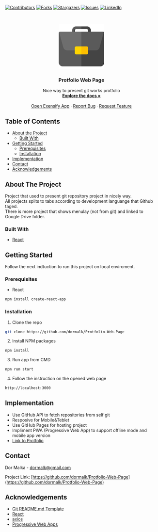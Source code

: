 <!--
*** Thanks for checking out this README Template. If you have a suggestion that would
*** make this better, please fork the repo and create a pull request or simply open
*** an issue with the tag "enhancement".
*** Thanks again! Now go create something AMAZING! :D
***
***
***
*** To avoid retyping too much info. Do a search and replace for the following:
*** github_username, repo, twitter_handle, email
-->





<!-- PROJECT SHIELDS -->
<!--
*** I'm using markdown "reference style" links for readability.
*** Reference links are enclosed in brackets [ ] instead of parentheses ( ).
*** See the bottom of this document for the declaration of the reference variables
*** for contributors-url, forks-url, etc. This is an optional, concise syntax you may use.
*** https://www.markdownguide.org/basic-syntax/#reference-style-links
-->
[![Contributors][contributors-shield]][contributors-url]
[![Forks][forks-shield]][forks-url]
[![Stargazers][stars-shield]][stars-url]
[![Issues][issues-shield]][issues-url]
[![LinkedIn][linkedin-shield]][linkedin-url]
<!--[![MIT License][license-shield]][license-url]-->



<!-- PROJECT LOGO -->
<br />
<p align="center">
  <a href="https://github.com/dormalk/Protfolio-Web-Page">
    <img src="https://raw.githubusercontent.com/dormalk/Protfolio-Web-Page/master/public/icons/icon-192x192.png" alt="logo" width="150" height="150"/>
  </a>

  <h3 align="center">Protfolio Web Page</h3>

  <p align="center">
    Nice way to present git works protfolio
    <br />
    <a href="https://github.com/dormalk/Protfolio-Web-Page"><strong>Explore the docs »</strong></a>
    <br />
    <br />
    <a href="https://goo.gl/iqtzZK" target="_blank">Open Exensify App</a>
    ·
    <a href="https://github.com/dormalk/Protfolio-Web-Page/issues">Report Bug</a>
    ·
    <a href="https://github.com/dormalk/Protfolio-Web-Page/issues">Request Feature</a>
  </p>
</p>



<!-- TABLE OF CONTENTS -->
## Table of Contents

* [About the Project](#about-the-project)
  * [Built With](#built-with)
* [Getting Started](#getting-started)
  * [Prerequisites](#prerequisites)
  * [Installation](#installation)
* [Implementation](#implementation)
* [Contact](#contact)
* [Acknowledgements](#acknowledgements)
<!--* [Contributing](#contributing)
* [Roadmap](#roadmap)
* [License](#license)-->



<!-- ABOUT THE PROJECT -->
## About The Project
  Project that used to present git repository project in nicely way.<br/>
  All projects splits to tabs according to development languange that Github taged. <br/>
  There is more project that shows menulay (not from git) and linked to Google Drive folder.
  
### Built With

  * [React](https://reactjs.org/)



<!-- GETTING STARTED -->
## Getting Started

Follow the next indtuction to run this project on local enviroment.
### Prerequisites

* React
```sh
npm install create-react-app
```

### Installation
 
1. Clone the repo
```sh
git clone https://github.com/dormalk/Protfolio-Web-Page
```
2. Install NPM packages
```sh
npm install
```
3. Run app from CMD
```sh
npm run start
```
4. Follow the instruction on the opened web page
```sh
http://localhost:3000
```

<!-- USAGE EXAMPLES -->
## Implementation
  - Use GitHub API to fetch repositories from self git
  - Resposive for Mobile&Teblet
  - Use GitHub Pages for hosting project
  - Impliment PWA (Progressive Web App) to support offline mode and mobile app version
  - <a href="http://bit.ly/dormalk-protfolio" target="_blank">Link to Protfolio</a>
<!--_For more examples, please refer to the [Documentation](https://example.com)_-->



<!-- ROADMAP -->
<!--## Roadmap

See the [open issues](https://github.com/dormalk/Protfolio-Web-Page/issues) for a list of proposed features (and known issues).



CONTRIBUTING
## Contributing

Contributions are what make the open source community such an amazing place to be learn, inspire, and create. Any contributions you make are **greatly appreciated**.

1. Fork the Project
2. Create your Feature Branch (`git checkout -b feature/AmazingFeature`)
3. Commit your Changes (`git commit -m 'Add some AmazingFeature'`)
4. Push to the Branch (`git push origin feature/AmazingFeature`)
5. Open a Pull Request

-->

<!-- LICENSE
## License

Distributed under the MIT License. See `LICENSE` for more information.

-->

<!-- CONTACT -->
## Contact

Dor Malka - [dormalk@gmail.com](mailto:dormalk@gmail.com)

Project Link: [https://github.com/dormalk/Protfolio-Web-Page](https://github.com/dormalk/Protfolio-Web-Page)



<!-- ACKNOWLEDGEMENTS -->
## Acknowledgements

* [Git README.md Template](https://github.com/othneildrew/Best-README-Template)
* [React](https://reactjs.org/)
* [axios](https://github.com/axios/axios)
* [Progressive Web Apps](https://developers.google.com/web/progressive-web-apps)





<!-- MARKDOWN LINKS & IMAGES -->
<!-- https://www.markdownguide.org/basic-syntax/#reference-style-links -->
[contributors-shield]: https://img.shields.io/github/contributors/dormalk/Protfolio-Web-Page.svg?style=flat-square
[contributors-url]: https://github.com/dormalk/Protfolio-Web-Page/graphs/contributors
[forks-shield]: https://img.shields.io/github/forks/dormalk/Protfolio-Web-Page.svg?style=flat-square
[forks-url]: https://github.com/dormalk/Protfolio-Web-Page/network/members
[stars-shield]: https://img.shields.io/github/stars/dormalk/Protfolio-Web-Page.svg?style=flat-square
[stars-url]: https://github.com/dormalk/Protfolio-Web-Page/stargazers
[issues-shield]: https://img.shields.io/github/issues/dormalk/Protfolio-Web-Page.svg?style=flat-square
[issues-url]: https://github.com/dormalk/Protfolio-Web-Page/issues
[license-shield]: https://img.shields.io/github/license/dormalk/Protfolio-Web-Page.svg?style=flat-square
[license-url]: https://github.com/dormalk/Protfolio-Web-Page/blob/master/LICENSE.txt
[linkedin-shield]: https://img.shields.io/badge/-LinkedIn-black.svg?style=flat-square&logo=linkedin&colorB=555
[linkedin-url]: https://www.linkedin.com/in/dor-malka-444b94116/

